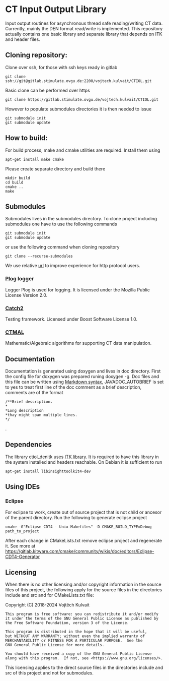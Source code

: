 # CT Input Output Library

Input output routines for asynchronous thread safe reading/writing CT data.
Currently, mainly the DEN format read/write is implemented.
This repository actually contains one basic library and separate library that depends on ITK and header files.

## Cloning repository:

Clone over ssh, for those with ssh keys ready in gitlab
```
git clone ssh://git@gitlab.stimulate.ovgu.de:2200/vojtech.kulvait/CTIOL.git
```
Basic clone can be performed over https
```
git clone https://gitlab.stimulate.ovgu.de/vojtech.kulvait/CTIOL.git
```
However to populate submodules directories it is then needed to issue
```
git submodule init
git submodule update
```

## How to build:
For build process, make and cmake utilities are required. Install them using
```
apt-get install make cmake
```


Please create separate directory and build there
```
mkdir build
cd build
cmake ..
make
```

## Submodules

Submodules lives in the submodules directory. To clone project including submodules one have to use the following commands

```
git submodule init
git submodule update
```
or use the following command when cloning repository

```
git clone --recurse-submodules
```

We use relative [url](https://www.gniibe.org/memo/software/git/using-submodule.html) to improve experience for http protocol users.

### [Plog](https://github.com/SergiusTheBest/plog) logger

Logger Plog is used for logging. It is licensed under the Mozilla Public License Version 2.0.

### [Catch2](https://github.com/catchorg/Catch2)

Testing framework. Licensed under Boost Software License 1.0.

### [CTMAL](https://gitlab.stimulate.ovgu.de/vojtech.kulvait/CTMAL)

Mathematic/Algebraic algorithms for supporting CT data manipulation.


## Documentation

Documentation is generated using doxygen and lives in doc directory.
First the config file for doxygen was prepared runing doxygen -g.
Doc files and this file can be written using [Markdown syntax](https://daringfireball.net/projects/markdown/syntax), JAVADOC_AUTOBRIEF is set to yes to treat first line of the doc comment as a brief description, comments are of the format 
```
/**Brief description.
*
*Long description
*thay might span multiple lines.
*/
```
.


## Dependencies

The library ctiol\_denitk uses [ITK library](https://itk.org/Doxygen410/html/index.html). It is required to have this library in the system installed and headers reachable. On Debian it is sufficient to run
```
apt-get install libinsighttoolkit4-dev
```

## Using IDEs

### Eclipse
For eclipse to work, create out of source project that is not child or ancesor of the parent directory.
Run the following to generate eclipse project
```
cmake -G"Eclipse CDT4 - Unix Makefiles" -D CMAKE_BUILD_TYPE=Debug path_to_project
```
After each change in CMakeLists.txt remove eclipse project and regenerate it.
See more at https://gitlab.kitware.com/cmake/community/wikis/doc/editors/Eclipse-CDT4-Generator

## Licensing

When there is no other licensing and/or copyright information in the source files of this project, the following apply for the source files in the directories include and src and for CMakeLists.txt file:

Copyright (C) 2018-2024 Vojtěch Kulvait

    This program is free software: you can redistribute it and/or modify
    it under the terms of the GNU General Public License as published by
    the Free Software Foundation, version 3 of the License.

    This program is distributed in the hope that it will be useful,
    but WITHOUT ANY WARRANTY; without even the implied warranty of
    MERCHANTABILITY or FITNESS FOR A PARTICULAR PURPOSE.  See the
    GNU General Public License for more details.

    You should have received a copy of the GNU General Public License
    along with this program.  If not, see <https://www.gnu.org/licenses/>.


This licensing applies to the direct source files in the directories include and src of this project and not for submodules.
